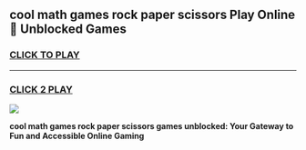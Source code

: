 
## cool math games rock paper scissors Play Online 👋 Unblocked Games
<h3>
<a href="https://news.freeplayer.one?title=cool_math_games_rock_paper_scissors&ref=17CMG">CLICK TO PLAY</a></h3>
<hr>

<h3>
<a href="https://news.freeplayer.one?title=cool_math_games_rock_paper_scissors&ref=17CMG">CLICK 2 PLAY</a>
  
</h3>

<a href="https://news.freeplayer.one?title=cool_math_games_rock_paper_scissors&ref=17CMG/"><img src="https://clearcache.store/games.png"></a>


**cool math games rock paper scissors games unblocked: Your Gateway to Fun and Accessible Online Gaming**
